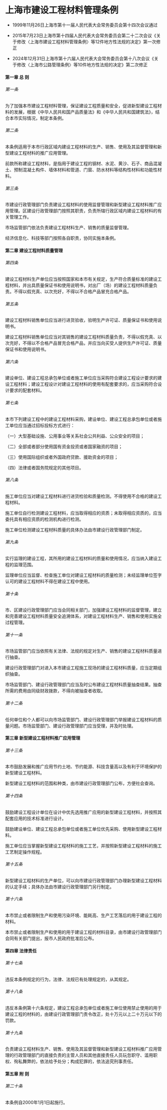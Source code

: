 # 上海市建设工程材料管理条例

- 1999年11月26日上海市第十一届人民代表大会常务委员会第十四次会议通过

- 2015年7月23日上海市第十四届人民代表大会常务委员会第二十二次会议《关于修改〈上海市建设工程材料管理条例〉等12件地方性法规的决定》第一次修正

- 2024年12月31日上海市第十六届人民代表大会常务委员会第十八次会议《关于修改〈上海市公路管理条例〉等10件地方性法规的决定》第二次修正

<!-- INFO END -->

#### 第一章 总 则

###### 第一条

为了加强本市建设工程材料管理，保证建设工程质量和安全，促进新型建设工程材料的发展，根据《中华人民共和国产品质量法》和《中华人民共和国建筑法》，结合本市实际情况，制定本条例。

###### 第二条

本条例适用于本市行政区域内建设工程材料的生产、销售、使用及其监督管理和新型建设工程材料的推广应用管理。

前款所称建设工程材料，是指用于建设工程的钢材、水泥、黄沙、石子、商品混凝土、预制混凝土构件、墙体材料和管道、门窗、防水材料等结构性材料和功能性材料。

###### 第三条

市建设行政管理部门负责建设工程材料的使用监督管理和新型建设工程材料推广应用管理。区建设行政管理部门按照其职责，负责所辖行政区域内建设工程材料的有关管理工作。

市场监管部门依法负责建设工程材料生产、销售的质量监督管理。

经济信息化、科技等部门按照各自职责，协同实施本条例。

#### 第二章 建设工程材料质量管理

###### 第四条

建设工程材料生产单位应当按照国家和本市有关规定，生产符合质量标准的建设工程材料，并出具质量保证书和使用说明书，对出厂（场）的建设工程材料质量负责。不得以假充真、以次充好，不得以不合格产品冒充合格产品。

###### 第五条

建设工程材料销售单位应当进行进货验收，验明生产许可证、质量保证书和使用说明书。

建设工程材料销售单位应当对其销售的建设工程材料质量负责，不得以假充真、以次充好，不得以不合格产品冒充合格产品，并应当向买受人提供生产许可证、质量保证书和使用说明书。

###### 第六条

建设单位、建设工程总承包单位或者施工单位应当采购符合建设工程设计要求的建设工程材料；建设工程设计对建设工程材料的使用有配套要求的，应当采购符合设计要求的配套材料。

###### 第七条

本市下列建设工程中的建设工程材料采购，建设单位、建设工程总承包单位或者施工单位应当通过招标投标方式进行：

（一）大型基础设施、公用事业等关系社会公共利益、公众安全的项目；

（二）全部或者部分使用国有资金投资或者国家融资的项目；

（三）使用国际组织或者外国政府贷款、援助资金的项目；

（四）法律或者国务院规定的其他项目。

###### 第八条

施工单位应当对建设工程材料进行进货检验和质量检测。不得使用不合格的建设工程材料。

施工单位自行检测建设工程材料，应当取得相应的资质；未取得相应资质的，应当委托具有相应资质的检测机构进行检测。

施工单位检测建设工程材料质量的具体办法由市建设行政管理部门制定。

###### 第九条

实行监理的建设工程，其所用的建设工程材料的质量和使用情况，应当纳入建设工程的监理范围。

监理单位应当监督、检查施工单位对建设工程材料的质量检测；未经监理单位签字认可的建设工程材料不得在建设工程中使用。

###### 第十条

市、区建设行政管理部门应当会同相关部门，加强建设工程材料的监督管理，建立和完善建设工程材料质量安全追溯体系，对建设工程材料生产、销售和使用实施全过程管理。

###### 第十一条

市场监管部门应当依照有关法律、法规的规定对生产、销售的建设工程材料质量进行抽查。

建设行政管理部门对进入本市建设工程施工现场的建设工程材料质量，应当定期组织抽查。

市场监管部门、建设行政管理部门应当及时公布建设工程材料质量抽查结果。抽查所需的费用由同级财政拨款，不得向被抽查者收取。

###### 第十二条

任何单位和个人都可以向市场监管部门、建设行政管理部门举报建设工程材料的质量问题。市场监管部门、建设行政管理部门应当受理，并及时处理。

#### 第三章 新型建设工程材料推广应用管理

###### 第十三条

本市鼓励发展和推广应用节约土地、节约能源、科技含量高以及有利于环境保护的新型建设工程材料。

新型建设工程材料的范围和种类，由市建设行政管理部门公布，方便社会查询。

###### 第十四条

鼓励建设工程设计单位在设计中优先选用推广应用的新型建设工程材料，并按照其配套应用的技术标准进行设计。

鼓励建设单位、建设工程总承包单位或者施工单位优先采购、使用新型建设工程材料。

施工单位应当掌握新型建设工程材料的施工工艺，并按照新型建设工程材料的施工工艺制定操作规程。

###### 第十五条

新型建设工程材料的生产单位，可以向市建设行政管理部门办理新型建设工程材料的认定手续；具体办法由市建设行政管理部门另行制定。

###### 第十六条

本市禁止或者限制生产和使用污染环境、能耗高、生产工艺落后的用于建设工程的材料。

本市禁止或者限制生产和使用的用于建设工程的材料目录，由市建设行政管理部门会同有关部门提出，报市人民政府批准后公布。

#### 第四章 法律责任

###### 第十七条

违反本条例规定的行为，法律、法规已有处理规定的，从其规定。

###### 第十八条

违反本条例第十六条规定，建设工程总承包单位或者施工单位使用禁止使用的用于建设工程的材料的，由建设行政管理部门责令改正，处十万元以上二十万元以下的罚款。

###### 第十九条

负责建设工程材料生产、销售、使用及其监督管理和新型建设工程材料推广应用管理的行政管理部门的直接负责的主管人员和其他直接责任人员玩忽职守、滥用职权、徇私舞弊的，依法给予处分；构成犯罪的，依法追究刑事责任。

#### 第五章 附 则

###### 第二十条

本条例自2000年1月1日起施行。
